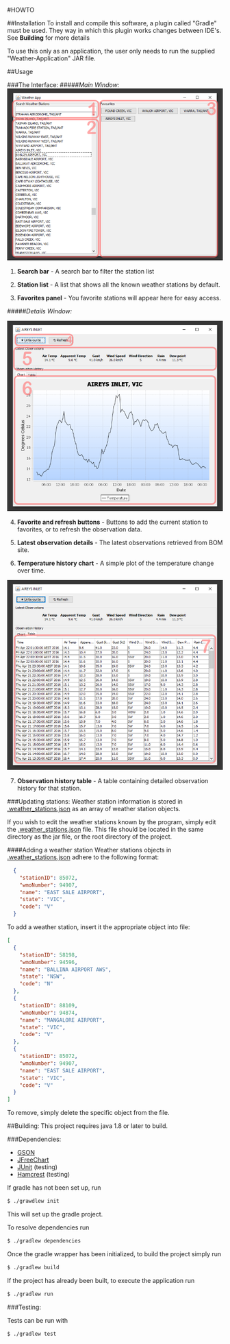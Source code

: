 #HOWTO

##Installation
To install and compile this software, a plugin called "Gradle" must be used. They way in which this plugin works changes
between IDE's. See **Building** for more details

To use this only as an application, the user only needs to run the supplied "Weather-Application" JAR file.

##Usage

###The Interface:
#####*Main Window:*
![main_window_labeled](main_window_labeled.png)

1) **Search bar** - A search bar to filter the station list

2) **Station list** -  A list that shows all the known weather stations by default.

3) **Favorites panel** - You favorite stations will appear here for easy access.

#####*Details Window:*

![details_window_chart_labeled](details_window_chart_labeled.png)

4) **Favorite and refresh buttons** - Buttons to add the current station to favorites, or to refresh the observation data.

5) **Latest observation details** - The latest observations retrieved from BOM site.

6) **Temperature history chart** - A simple plot of the temperature change over time.

![details_window_table_labeled](details_window_table_labeled.png)

7) **Observation history table** -  A table containing detailed observation history for that station.

###Updating stations:
Weather station information is stored in [.weather_stations.json](../.weather_stations.json) as an array of weather station objects.

If you wish to edit the weather stations known by the program, simply edit the [.weather_stations.json](../.weather_stations.json) file. This file should be located in the same directory as the jar file, or the root directory of the project.

####Adding a weather station
Weather stations objects in [.weather_stations.json](../.weather_stations.json) adhere to the following format:
```json
  {
    "stationID": 85072,
    "wmoNumber": 94907,
    "name": "EAST SALE AIRPORT",
    "state": "VIC",
    "code": "V"
  }
```

To add a weather station, insert it the appropriate object into file:

```json
[
  {
    "stationID": 58198,
    "wmoNumber": 94596,
    "name": "BALLINA AIRPORT AWS",
    "state": "NSW",
    "code": "N"
  },
  {
    "stationID": 88109,
    "wmoNumber": 94874,
    "name": "MANGALORE AIRPORT",
    "state": "VIC",
    "code": "V"
  },
  {
    "stationID": 85072,
    "wmoNumber": 94907,
    "name": "EAST SALE AIRPORT",
    "state": "VIC",
    "code": "V"
  }
]
```

To remove, simply delete the specific object from the file.


##Building:
This project requires java 1.8 or later to build.

###Dependencies:
- [GSON](https://github.com/google/gson)
- [JFreeChart](http://www.jfree.org/jfreechart/)
- [JUnit](http://junit.org/) (testing)
- [Hamcrest](http://hamcrest.org/JavaHamcrest/) (testing)

If gradle has not been set up, run
```bash
$ ./grawdlew init
```
This will set up the gradle project.

To resolve dependencies run

```bash
$ ./gradlew dependencies
```

Once the gradle wrapper has been initialized, to build the project simply run
```bash
$ ./gradlew build
```

If the project has already been built, to execute the application run
```bash
$ ./gradlew run
```

###Testing:

Tests can be run with
```bash
$ ./gradlew test
```
